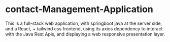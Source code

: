 # contact-Management-Application
This is a full-stack web application, with springboot java at the server side, and a React, + tailwind css frontend, using its axios dependency to interact with the Java Rest Apis, and displaying a web responsive presentation layer.
